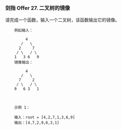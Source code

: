 ### 剑指 Offer 27. 二叉树的镜像


请完成一个函数，输入一个二叉树，该函数输出它的镜像。

```
    例如输入：
    
         4
       /   \
      2     7
     / \   / \
    1   3 6   9
    镜像输出：
    
         4
       /   \
      7     2
     / \   / \
    9   6 3   1
    
     
    
    示例 1：
    
    输入：root = [4,2,7,1,3,6,9]
    输出：[4,7,2,9,6,3,1]

```